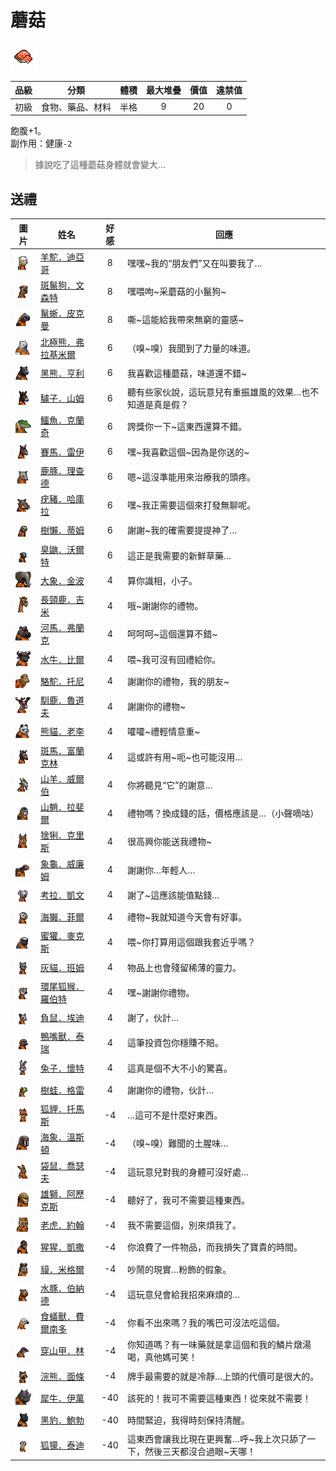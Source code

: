 # 蘑菇

![img](images/item_pic_HMG.png)

|品級|分類|體積|最大堆疊|價值|違禁值|
|:--:|:--:|:--:|:--:|:--:|:--:|
|初級|食物、藥品、材料|半格|9|20|0|

飽腹+1。\
副作用：健康`-2`

> 據說吃了這種蘑菇身體就會變大…

## 送禮

|圖片|姓名|好感|回應|
|:--:|--|:--:|--|
|![img](images/Alpaca.png)|[羊駝．迪亞哥](羊駝．迪亞哥.md)|8|嘿嘿\~我的“朋友們”又在叫要我了…|
|![img](images/SpottedHyaena.png)|[斑鬣狗．文森特](斑鬣狗．文森特.md)|8|嘿喂呴\~采蘑菇的小鬣狗\~|
|![img](images/MarineIguana.png)|[鬣蜥．皮克曼](鬣蜥．皮克曼.md)|8|嘶\~這能給我帶來無窮的靈感\~|
|![img](images/PolarBear.png)|[北極熊．弗拉基米爾](北極熊．弗拉基米爾.md)|6|（嗅\~嗅）我聞到了力量的味道。|
|![img](images/BlackBear.png)|[黑熊．亨利](黑熊．亨利.md)|6|我喜歡這種蘑菇，味道還不錯\~|
|![img](images/donkey.png)|[驢子．山姆](驢子．山姆.md)|6|聽有些家伙說，這玩意兒有重振雄風的效果…也不知道是真是假？|
|![img](images/crocodile.png)|[鱷魚．克蘭奇](鱷魚．克蘭奇.md)|6|誇獎你一下\~這東西還算不錯。|
|![img](images/horse.png)|[賽馬．雷伊](賽馬．雷伊.md)|6|嘿\~我喜歡這個\~因為是你送的\~|
|![img](images/DeerDolphin.png)|[鹿豚．理查德](鹿豚．理查德.md)|6|嗯\~這沒準能用來治療我的頭疼。|
|![img](images/Warthog.png)|[疣豬．哈庫拉](疣豬．哈庫拉.md)|6|嘿\~我正需要這個來打發無聊呢。|
|![img](images/sloth.png)|[樹懶．蒂姆](樹懶．蒂姆.md)|6|謝謝\~我的確需要提提神了…|
|![img](images/skunk.png)|[臭鼬．沃爾特](臭鼬．沃爾特.md)|6|這正是我需要的新鮮草藥…|
|![img](images/elephant.png)|[大象．金波](大象．金波.md)|4|算你識相，小子。|
|![img](images/giraffe.png)|[長頸鹿．吉米](長頸鹿．吉米.md)|4|哦\~謝謝你的禮物。|
|![img](images/hippopotamus.png)|[河馬．弗蘭克](河馬．弗蘭克.md)|4|呵呵呵\~這個還算不錯\~|
|![img](images/AfricanBuffalo.png)|[水牛．比爾](水牛．比爾.md)|4|喂\~我可沒有回禮給你。|
|![img](images/camel.png)|[駱駝．托尼](駱駝．托尼.md)|4|謝謝你的禮物，我的朋友\~|
|![img](images/reindeer.png)|[馴鹿．魯道夫](馴鹿．魯道夫.md)|4|謝謝你的禮物\~|
|![img](images/panda.png)|[熊貓．老李](熊貓．老李.md)|4|嚯嚯\~禮輕情意重\~|
|![img](images/zebra.png)|[斑馬．富蘭克林](斑馬．富蘭克林.md)|4|這或許有用\~呃\~也可能沒用…|
|![img](images/goat.png)|[山羊．威爾伯](山羊．威爾伯.md)|4|你將聽見“它”的謝意…|
|![img](images/Mandrill.png)|[山魈．拉斐爾](山魈．拉斐爾.md)|4|禮物嗎？換成錢的話，價格應該是…（小聲嘀咕）|
|![img](images/Lynx.png)|[猞猁．克里斯](猞猁．克里斯.md)|4|很高興你能送我禮物\~|
|![img](images/Tortoise.png)|[象龜．威廉姆](象龜．威廉姆.md)|4|謝謝你…年輕人…|
|![img](images/Koala.png)|[考拉．凱文](考拉．凱文.md)|4|謝了\~這應該能值點錢…|
|![img](images/SeaOtter.png)|[海獺．菲爾](海獺．菲爾.md)|4|禮物\~我就知道今天會有好事。|
|![img](images/HoneyBadger.png)|[蜜獾．麥克斯](蜜獾．麥克斯.md)|4|喂\~你打算用這個跟我套近乎嗎？|
|![img](images/cat.png)|[灰貓．班姆](灰貓．班姆.md)|4|物品上也會殘留稀薄的靈力。|
|![img](images/RingTailedLemur.png)|[環尾狐猴．羅伯特](環尾狐猴．羅伯特.md)|4|嘿\~謝謝你禮物。|
|![img](images/Possum.png)|[負鼠．埃迪](負鼠．埃迪.md)|4|謝了，伙計…|
|![img](images/platypus.png)|[鴨嘴獸．泰瑞](鴨嘴獸．泰瑞.md)|4|這筆投資包你穩賺不賠。|
|![img](images/rabbit.png)|[兔子．懷特](兔子．懷特.md)|4|這真是個不大不小的驚喜。|
|![img](images/Treefrog.png)|[樹蛙．格雷](樹蛙．格雷.md)|4|謝謝你的禮物，伙計…|
|![img](images/fox.png)|[狐貍．托馬斯](狐貍．托馬斯.md)|-4|…這可不是什麼好東西。|
|![img](images/walrus.png)|[海象．溫斯頓](海象．溫斯頓.md)|-4|（嗅\~嗅）難聞的土腥味…|
|![img](images/kangaroo.png)|[袋鼠．喬瑟夫](袋鼠．喬瑟夫.md)|-4|這玩意兒對我的身體可沒好處…|
|![img](images/lion.png)|[雄獅．阿歷克斯](雄獅．阿歷克斯.md)|-4|聽好了，我可不需要這種東西。|
|![img](images/tiger.png)|[老虎．約翰](老虎．約翰.md)|-4|我不需要這個，別來煩我了。|
|![img](images/chimpanzee.png)|[猩猩．凱撒](猩猩．凱撒.md)|-4|你浪費了一件物品，而我損失了寶貴的時間。|
|![img](images/tapir.png)|[貘．米格爾](貘．米格爾.md)|-4|吵鬧的現實…粉飾的假象。|
|![img](images/Capybara.png)|[水豚．伯納德](水豚．伯納德.md)|-4|這玩意兒會給我招來麻煩的…|
|![img](images/Anteater.png)|[食蟻獸．費爾南多](食蟻獸．費爾南多.md)|-4|你看不出來嗎？我的嘴巴可沒法吃這個。|
|![img](images/pangolin.png)|[穿山甲．林](穿山甲．林.md)|-4|你知道嗎？有一味藥就是拿這個和我的鱗片燉湯喝，真他媽可笑！|
|![img](images/Raccoon.png)|[浣熊．面條](浣熊．面條.md)|-4|牌手最需要的就是冷靜…上頭的代價可是很大的。|
|![img](images/rhinoceros.png)|[犀牛．伊萬](犀牛．伊萬.md)|-40|該死的！我可不需要這種東西！從來就不需要！|
|![img](images/BlackPanther.png)|[黑豹．鮑勃](黑豹．鮑勃.md)|-40|時間緊迫，我得時刻保持清醒。|
|![img](images/meerkat.png)|[狐獴．泰迪](狐獴．泰迪.md)|-40|這東西會讓我比現在更興奮…呼\~我上次只舔了一下，然後三天都沒合過眼\~天哪！|

